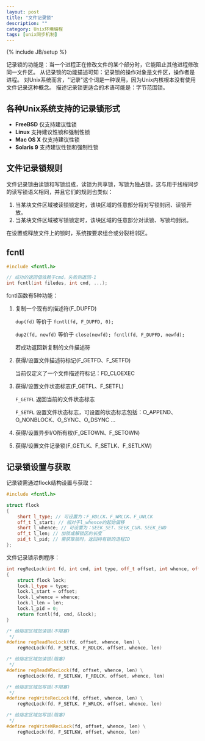 ```yaml
---
layout: post
title: "文件记录锁"
description: ""
category: Unix环境编程
tags: [unix同步机制]
---
```

{% include JB/setup %}

记录锁的功能是：当一个进程正在修改文件的某个部分时，它能阻止其他进程修改同一文件区。
从记录锁的功能描述可知：记录锁的操作对象是文件区，操作者是进程。
对Unix系统而言，"记录"这个词是一种误用，因为Unix内核根本没有使用文件记录这种概念。
描述记录锁更适合的术语可能是：字节范围锁。

## 各种Unix系统支持的记录锁形式

  * **FreeBSD** 仅支持建议性锁
  * **Linux** 支持建议性锁和强制性锁
  * **Mac OS X** 仅支持建议性锁
  * **Solaris 9** 支持建议性锁和强制性锁

## 文件记录锁规则

文件记录锁由读锁和写锁组成，读锁为共享锁，写锁为独占锁，这与用于线程同步的读写锁语义相同，并且它们的规则也类似：

  1. 当某块文件区域被读锁锁定时，该块区域的任意部分将对写锁封闭、读锁开放。
  2. 当某块文件区域被写锁锁定时，该块区域的任意部分对读锁、写锁均封闭。

在设置或释放文件上的锁时，系统按要求组合或分裂相邻区。

## fcntl

``` c++
#include <fcntl.h>

// 成功的返回值依赖于cmd，失败则返回-1
int fcntl(int filedes, int cmd, ...);
```

fcntl函数有5种功能：

  1. 复制一个现有的描述符(F_DUPFD)

     `dup(fd)` 等价于 `fcntl(fd, F_DUPFD, 0);`

     `dup2(fd, newfd)` 等价于 `close(newfd); fcntl(fd, F_DUPFD, newfd);`

     若成功返回新复制的文件描述符

  2. 获得/设置文件描述符标记(F_GETFD、F_SETFD)

     当前仅定义了一个文件描述符标记：FD_CLOEXEC

  3. 获得/设置文件状态标志(F_GETFL、F_SETFL)

     `F_GETFL` 返回当前的文件状态标志

     `F_SETFL` 设置文件状态标志，可设置的状态标志包括：O_APPEND、O_NONBLOCK、O_SYNC、O_DSYNC ...

  4. 获得/设置异步I/O所有权(F_GETOWN、F_SETOWN)

  5. 获得/设置文件记录锁(F_GETLK、F_SETLK、F_SETLKW)

## 记录锁设置与获取

记录锁需通过flock结构设置与获取：

``` c++
#include <fcntl.h>

struct flock
{
    short l_type; // 可设置为：F_RDLCK、F_WRLCK、F_UNLCK
    off_t l_start; // 相对于l_whence的起始偏移
    short l_whence; // 可设置为：SEEK_SET、SEEK_CUR、SEEK_END
    off_t l_len; // 加锁或解锁区的长度
    pid_t l_pid; // 需获取锁时，返回持有锁的进程ID
};
```

文件记录锁示例程序：

``` c++
int regRecLock(int fd, int cmd, int type, off_t offset, int whence, off_t len)
{
    struct flock lock;
    lock.l_type = type;
    lock.l_start = offset;
    lock.l_whence = whence;
    lock.l_len = len;
    lock.l_pid = 0;
    return fcntl(fd, cmd, &lock);
}

/* 给指定区域加读锁(不阻塞)
 */
#define regReadRecLock(fd, offset, whence, len) \
    regRecLock(fd, F_SETLK, F_RDLCK, offset, whence, len)

/* 给指定区域加读锁(阻塞)
 */
#define regReadWRecLock(fd, offset, whence, len) \
    regRecLock(fd, F_SETLKW, F_RDLCK, offset, whence, len)

/* 给指定区域加写锁(不阻塞)
 */
#define regWriteRecLock(fd, offset, whence, len) \
    regRecLock(fd, F_SETLK, F_WRLCK, offset, whence, len)

/* 给指定区域加写锁(阻塞)
 */
#define regWriteWRecLock(fd, offset, whence, len) \
    regRecLock(fd, F_SETLKW, offset, whence, len)
```
